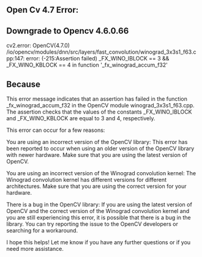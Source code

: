 ## Open Cv 4.7 Error:

## Downgrade to Opencv 4.6.0.66

cv2.error: OpenCV(4.7.0) /io/opencv/modules/dnn/src/layers/fast_convolution/winograd_3x3s1_f63.cpp:147: error: (-215:Assertion failed) _FX_WINO_IBLOCK == 3 && _FX_WINO_KBLOCK == 4 in function '_fx_winograd_accum_f32'


## Because

This error message indicates that an assertion has failed in the function _fx_winograd_accum_f32 in the OpenCV module winograd_3x3s1_f63.cpp. The assertion checks that the values of the constants _FX_WINO_IBLOCK and _FX_WINO_KBLOCK are equal to 3 and 4, respectively.

This error can occur for a few reasons:

You are using an incorrect version of the OpenCV library: This error has been reported to occur when using an older version of the OpenCV library with newer hardware. Make sure that you are using the latest version of OpenCV.

You are using an incorrect version of the Winograd convolution kernel: The Winograd convolution kernel has different versions for different architectures. Make sure that you are using the correct version for your hardware.

There is a bug in the OpenCV library: If you are using the latest version of OpenCV and the correct version of the Winograd convolution kernel and you are still experiencing this error, it is possible that there is a bug in the library. You can try reporting the issue to the OpenCV developers or searching for a workaround.

I hope this helps! Let me know if you have any further questions or if you need more assistance.